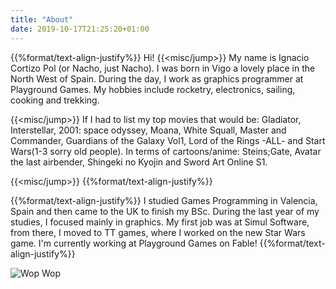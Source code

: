 ```yaml
---
title: "About"
date: 2019-10-17T21:25:20+01:00
---
```


{{%format/text-align-justify%}}
Hi! 
{{<misc/jump>}}
My name is Ignacio Cortizo Pol (or Nacho, just Nacho). I was born in Vigo a lovely place in the North West of Spain. During the day, I work as graphics programmer at Playground Games. My hobbies include rocketry, electronics, sailing, cooking and trekking. 

{{<misc/jump>}}
If I had to list my top movies that would be: Gladiator, Interstellar, 2001: space odyssey, Moana, White Squall, Master and Commander, Guardians of the Galaxy Vol1, Lord of the Rings -ALL- and Start Wars(1-3 sorry old people). In terms of cartoons/anime: Steins;Gate, Avatar the last airbender, Shingeki no Kyojin and Sword Art Online S1.

{{<misc/jump>}}
{{%format/text-align-justify%}}

{{%format/text-align-justify%}}
I studied Games Programming in Valencia, Spain and then came to the UK to finish my BSc. During the last year of my studies, I focused mainly in graphics. My first job was at Simul Software, from there, I moved to TT games, where I worked on the new Star Wars game. I'm currently working at Playground Games on Fable!
{{%format/text-align-justify%}}

![](../images/PicosDeEuropaPro.jpg "Wop Wop")